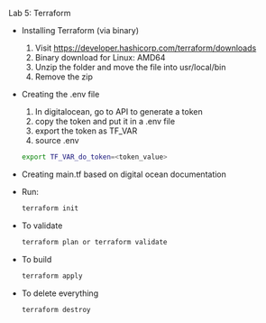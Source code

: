 Lab 5: Terraform
- Installing Terraform (via binary)
  1. Visit https://developer.hashicorp.com/terraform/downloads
  2. Binary download for Linux: AMD64 
  3. Unzip the folder and move the file into usr/local/bin
  4. Remove the zip
- Creating the .env file
  1. In digitalocean, go to API to generate a token
  2. copy the token and put it in a .env file
  3. export the token as TF_VAR
  4. source .env
  ```bash
  export TF_VAR_do_token=<token_value>
  ```

- Creating main.tf based on digital ocean documentation
- Run: 
  ```bash
  terraform init
  ```
- To validate
   ```bash
  terraform plan or terraform validate
  ``` 
- To build
   ```bash
  terraform apply
  ``` 
- To delete everything
   ```bash
  terraform destroy
  ``` 
